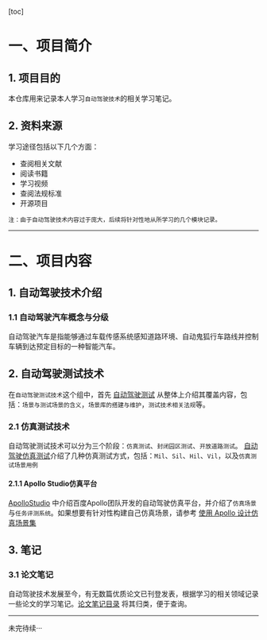 [toc]

# 一、项目简介

## 1. 项目目的

本仓库用来记录本人学习`自动驾驶技术`的相关学习笔记。

## 2. 资料来源

学习途径包括以下几个方面：
- 查阅相关文献
- 阅读书籍
- 学习视频
- 查阅法规标准
- 开源项目

```
注：由于自动驾驶技术内容过于庞大，后续将针对性地从所学习的几个模块记录。
```

****

# 二、项目内容

## 1. 自动驾驶技术介绍

### 1.1 自动驾驶汽车概念与分级

自动驾驶汽车是指能够通过车载传感系统感知道路环境、自动鬼狐行车路线并控制车辆到达预定目标的一种智能汽车。

## 2. 自动驾驶测试技术

在`自动驾驶测试技术`这个组中，首先 [自动驾驶测试](/autopilot_test/autopilot_test_intro.md) 从整体上介绍其覆盖内容，包括：`场景与测试场景的含义`，`场景库的搭建与维护`，`测试技术相关法规`等。

### 2.1 仿真测试技术

自动驾驶测试技术可以分为三个阶段：`仿真测试`、`封闭园区测试`、`开放道路测试`。
[自动驾驶仿真测试](/autopilot_test/autopilot_sim_test/sim_test_intro.md)介绍了几种仿真测试方式，包括：`Mil`、`Sil`、`Hil`、`Vil`，以及`仿真测试场景用例`

#### 2.1.1 Apollo Studio仿真平台

[ApolloStudio](autopilot_test/autopilot_sim_test/apollo_studio/apollo_studio.intro.md) 中介绍百度Apollo团队开发的自动驾驶仿真平台，并介绍了`仿真场景`与`任务评测系统`。如果想要有针对性构建自己仿真场景，请参考 [使用 Apollo 设计仿真场景集](autopilot_test/autopilot_sim_test/apollo_studio/using_apollo_to_make_simulation_scene_sets.md)

## 3. 笔记

### 3.1 论文笔记

自动驾驶技术发展至今，有无数篇优质论文已刊登发表，根据学习的相关领域记录一些论文的学习笔记。[论文笔记目录](notes/papers_notes/papers_notes_intro.md) 将其归类，便于查询。

****
未完待续···